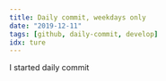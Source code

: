 ```yaml
---
title: Daily commit, weekdays only
date: "2019-12-11"
tags: [github, daily-commit, develop]
idx: ture
---
```


I started daily commit
